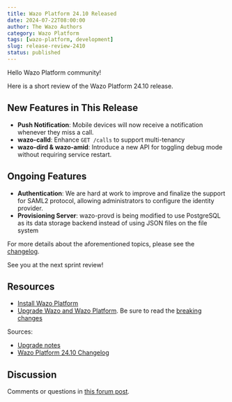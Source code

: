 ```yaml
---
title: Wazo Platform 24.10 Released
date: 2024-07-22T08:00:00
author: The Wazo Authors
category: Wazo Platform
tags: [wazo-platform, development]
slug: release-review-2410
status: published
---
```


Hello Wazo Platform community!

Here is a short review of the Wazo Platform 24.10 release.

## New Features in This Release

- **Push Notification**: Mobile devices will now receive a notification
  whenever they miss a call.
- **wazo-calld**: Enhance `GET /calls` to support multi-tenancy
- **wazo-dird & wazo-amid**: Introduce a new API for toggling debug mode
  without requiring service restart.

## Ongoing Features

- **Authentication**: We are hard at work to improve and finalize the support
  for SAML2 protocol, allowing administrators to configure the identity
  provider.
- **Provisioning Server**: wazo-provd is being modified to use PostgreSQL as
  its data storage backend instead of using JSON files on the file system

For more details about the aforementioned topics, please see the
[changelog](https://wazo-dev.atlassian.net/issues/?jql=project%3DWAZO%20AND%20fixVersion%3D24.10).

See you at the next sprint review!

## Resources

- [Install Wazo Platform](/use-cases)
- [Upgrade Wazo and Wazo Platform](/uc-doc/upgrade/). Be sure to read the
  [breaking changes](/uc-doc/upgrade/upgrade_notes#24-10)

Sources:

- [Upgrade notes](/uc-doc/upgrade/upgrade_notes#24-10)
- [Wazo Platform 24.10 Changelog](https://wazo-dev.atlassian.net/issues/?jql=project%3DWAZO%20AND%20fixVersion%3D24.10)

## Discussion

Comments or questions in
[this forum post](https://wazo-platform.discourse.group/t/blog-wazo-platform-24-10-released).
